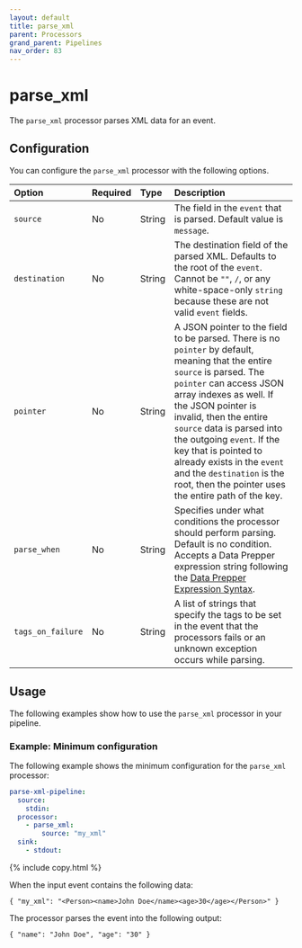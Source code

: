 ```yaml
---
layout: default
title: parse_xml
parent: Processors
grand_parent: Pipelines
nav_order: 83
---
```


# parse_xml

The `parse_xml` processor parses XML data for an event.

## Configuration

You can configure the `parse_xml` processor with the following options.

| Option | Required | Type | Description |
| :--- | :--- | :--- | :--- | 
| `source` | No | String | The field in the `event` that is parsed. Default value is `message`. |
| `destination` | No | String | The destination field of the parsed XML. Defaults to the root of the `event`. Cannot be `""`, `/`, or any white-space-only `string` because these are not valid `event` fields. |
| `pointer` | No | String | A JSON pointer to the field to be parsed. There is no `pointer` by default, meaning that the entire `source` is parsed. The `pointer` can access JSON array indexes as well. If the JSON pointer is invalid, then the entire `source` data is parsed into the outgoing `event`. If the key that is pointed to already exists in the `event` and the `destination` is the root, then the pointer uses the entire path of the key. |
| `parse_when` | No | String | Specifies under what conditions the processor should perform parsing. Default is no condition. Accepts a Data Prepper expression string following the [Data Prepper Expression Syntax]({{site.url}}{{site.baseurl}}/data-prepper/pipelines/expression-syntax/). |
| `tags_on_failure` | No | String | A list of strings that specify the tags to be set in the event that the processors fails or an unknown exception occurs while parsing. 

## Usage

The following examples show how to use the `parse_xml` processor in your pipeline.

### Example: Minimum configuration

The following example shows the minimum configuration for the `parse_xml` processor:

```yaml
parse-xml-pipeline:
  source:
    stdin:
  processor:
    - parse_xml:
        source: "my_xml"
  sink:
    - stdout:
```
{% include copy.html %}

When the input event contains the following data:

```
{ "my_xml": "<Person><name>John Doe</name><age>30</age></Person>" }
```

The processor parses the event into the following output:

```
{ "name": "John Doe", "age": "30" }
```